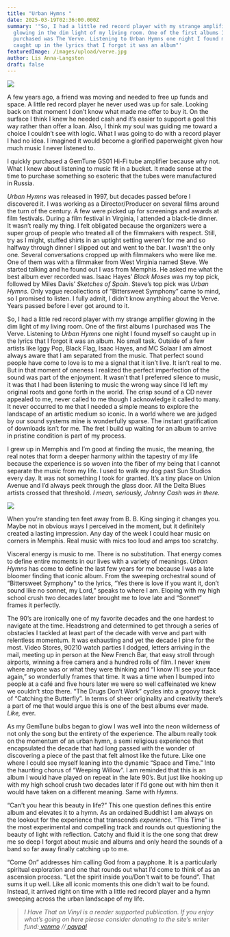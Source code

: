 ```yaml
---
title: "Urban Hymns "
date: 2025-03-19T02:36:00.000Z
summary: '"So, I had a little red record player with my strange amplifier
  glowing in the dim light of my living room. One of the first albums I
  purchased was The Verve. Listening to Urban Hymns one night I found myself so
  caught up in the lyrics that I forgot it was an album"'
featuredImage: /images/upload/verve.jpg
author: Lis Anna-Langston
draft: false
---
```

![](/images/upload/verve.jpg)

A few years ago, a friend was moving and needed to free up funds and space. A little red record player he never used was up for sale. Looking back on that moment I don’t know what made me offer to buy it. On the surface I think I knew he needed cash and it’s easier to support a goal this way rather than offer a loan. Also, I think my soul was guiding me toward a choice I couldn’t see with logic. What I was going to do with a record player I had no idea. I imagined it would become a glorified paperweight given how much music I never listened to.

I quickly purchased a GemTune GS01 Hi-Fi tube amplifier because why not. What I knew about listening to music fit in a bucket. It made sense at the time to purchase something so esoteric that the tubes were manufactured in Russia.

*Urban Hymns* was released in 1997, but decades passed before I discovered it. I was working as a Director/Producer on several films around the turn of the century. A few were picked up for screenings and awards at film festivals. During a film festival in Virginia, I attended a black-tie dinner. It wasn’t really my thing. I felt obligated because the organizers were a super group of people who treated all of the filmmakers with respect. Still, try as I might, stuffed shirts in an uptight setting weren’t for me and so halfway through dinner I slipped out and went to the bar. I wasn’t the only one. Several conversations cropped up with filmmakers who were like me. One of them was with a filmmaker from West Virginia named Steve. We started talking and he found out I was from Memphis. He asked me what the best album ever recorded was. Isaac Hayes’ *Black Moses* was my top pick, followed by Miles Davis’ *Sketches of Spain*. Steve’s top pick was *Urban Hymns*. Only vague recollections of “Bittersweet Symphony” came to mind, so I promised to listen. I fully admit, I didn’t know anything about the Verve. Years passed before I ever got around to it.

So, I had a little red record player with my strange amplifier glowing in the dim light of my living room. One of the first albums I purchased was The Verve. Listening to *Urban Hymns* one night I found myself so caught up in the lyrics that I forgot it was an album. No small task. Outside of a few artists like Iggy Pop, Black Flag, Isaac Hayes, and MC Solaar I am almost always aware that I am separated from the music. That perfect sound people have come to love is to me a signal that it isn’t live. It isn’t real to me. But in that moment of oneness I realized the perfect imperfection of the sound was part of the enjoyment. It wasn’t that I preferred silence to music, it was that I had been listening to music the wrong way since I’d left my original roots and gone forth in the world. The crisp sound of a CD never appealed to me, never called to me though I acknowledge it called to many. It never occurred to me that I needed a simple means to explore the landscape of an artistic medium so iconic. In a world where we are judged by our sound systems mine is wonderfully sparse. The instant gratification of downloads isn’t for me. The fret I build up waiting for an album to arrive in pristine condition is part of my process.

I grew up in Memphis and I’m good at finding the music, the meaning, the real notes that form a deeper harmony within the tapestry of my life because the experience is so woven into the fiber of my being that I cannot separate the music from my life. I used to walk my dog past Sun Studios every day. It was not something I took for granted. It’s a tiny place on Union Avenue and I’d always peek through the glass door. All the Delta Blues artists crossed that threshold. *I mean, seriously, Johnny Cash was in there.*

![](/images/upload/urban-hymns-three.jpg)

When you’re standing ten feet away from B. B. King singing it changes you. Maybe not in obvious ways I perceived in the moment, but it definitely created a lasting impression. Any day of the week I could hear music on corners in Memphis. Real music with mics too loud and amps too scratchy.

Visceral energy is music to me. There is no substitution. That energy comes to define entire moments in our lives with a variety of meanings. *Urban Hymns* has come to define the last few years for me because I was a late bloomer finding that iconic album. From the sweeping orchestral sound of “Bittersweet Symphony" to the lyrics, “Yes there is love if you want it, don’t sound like no sonnet, my Lord,” speaks to where I am. Eloping with my high school crush two decades later brought me to love late and “Sonnet” frames it perfectly.

The 90’s are ironically one of my favorite decades and the one hardest to navigate at the time. Headstrong and determined to get through a series of obstacles I tackled at least part of the decade with verve and part with relentless momentum. It was exhausting and yet the decade I pine for the most. Video Stores, 90210 watch parties I dodged, letters arriving in the mail, meeting up in person at the New French Bar, that easy stroll through airports, winning a free camera and a hundred rolls of film. I never knew where anyone was or what they were thinking and “I know I’ll see your face again,” so wonderfully frames that time. It was a time when I bumped into people at a café and five hours later we were so well caffeinated we knew we couldn’t stop there. “The Drugs Don’t Work” cycles into a groovy track of “Catching the Butterfly”. In terms of sheer originality and creativity there’s a part of me that would argue this is one of the best albums ever made. *Like,* ever.

As my GemTune bulbs began to glow I was well into the neon wilderness of not only the song but the entirety of the experience. The album really took on the momentum of an urban hymn, a semi religious experience that encapsulated the decade that had long passed with the wonder of discovering a piece of the past that felt almost like the future. Like one where I could see myself leaning into the dynamic “Space and Time.” Into the haunting chorus of “Weeping Willow”. I am reminded that this is an album I would have played on repeat in the late 90’s. But just like hooking up with my high school crush two decades later if I’d gone out with him then it would have taken on a different meaning. Same with *Hymns*.

“Can't you hear this beauty in life?” This one question defines this entire album and elevates it to a hymn. As an ordained Buddhist I am always on the lookout for the experience that transcends *experience.* “This Time” is the most experimental and compelling track and rounds out questioning the beauty of light with reflection. Catchy and fluid it is the one song that drew me so deep I forgot about music and albums and only heard the sounds of a band so far away finally catching up to me.

“Come On” addresses him calling God from a payphone. It is a particularly spiritual exploration and one that rounds out what I’d come to think of as an ascension process. “Let the spirit inside you/Don't wait to be found”. That sums it up well. Like all iconic moments this one didn’t wait to be found. Instead, it arrived right on time with a little red record player and a hymn sweeping across the urban landscape of my life.  

> *I Have That on Vinyl is a reader supported publication. If you enjoy what’s going on here please consider donating to the site’s writer fund:[ venmo](https://account.venmo.com/u/Michele-Catalano2659) //[ paypal](https://www.paypal.com/paypalme/goingitaloneny?country.x=US&locale.x=en_US)*

